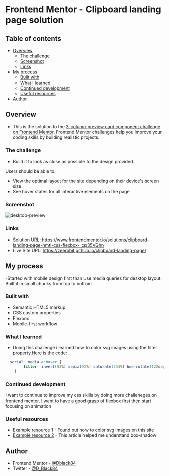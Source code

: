 # Frontend Mentor - Clipboard landing page solution


## Table of contents

- [Overview](#overview)
  - [The challenge](#the-challenge)
  - [Screenshot](#screenshot)
  - [Links](#links)
- [My process](#my-process)
  - [Built with](#built-with)
  - [What I learned](#what-i-learned)
  - [Continued development](#continued-development)
  - [Useful resources](#useful-resources)
- [Author](#author)



## Overview

- This is the solution to the [3-column preview card component challenge on Frontend Mentor](https://www.frontendmentor.io/challenges/clipboard-landing-page-5cc9bccd6c4c91111378ecb9). Frontend Mentor challenges help you improve your coding skills by building realistic projects. 


### The challenge

- Build it to look as close as possible to the design provided.

Users should be able to:

- View the optimal layout for the site depending on their device's screen size
- See hover states for all interactive elements on the page

### Screenshot

![desktop-preview](https://user-images.githubusercontent.com/49578782/130282198-6541e358-edf6-4c9f-86bc-a2379ed3a098.jpg)


### Links

- Solution URL: https://www.frontendmentor.io/solutions/clipboard-landing-page-hmtl-css-flexbox-_cp35VGhn
- Live Site URL: https://zeerobit.github.io/clipboard-landing-page/

## My process

-Started with mobile design first than use media queries for desktop layout. Built it in small chunks from top to bottom 

### Built with

- Semantic HTML5 markup
- CSS custom properties
- Flexbox
- Mobile-first workflow


### What I learned

- Doing this challenge i learned how to color svg images using the filter property.Here is the code:

```css
 .social__media a:hover {
        filter: invert(53%) sepia(97%) saturate(334%) hue-rotate(122deg) brightness(96%) contrast(89%);
    }
```


### Continued development

I want to continue to improve my css skills by doing more challeneges on frontend mentor. I want to have a good grasp of flexbox first then start focusing on animation 


### Useful resources

- [Example resource 1](https://stackoverflow.com/) - Found out how to color svg images on this site 
- [Example resource 2](https://developer.mozilla.org/en-US/docs/Web/CSS/box-shadow) - This article helped me understand box-shadow 


## Author

- Frontend Mentor - [@Dblack84](https://www.frontendmentor.io/profile/Dblack84)
- Twitter - [@D_Black84](https://www.twitter.com/D_Black84)


